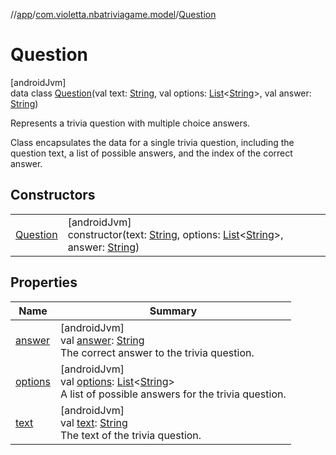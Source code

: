 //[app](../../../index.md)/[com.violetta.nbatriviagame.model](../index.md)/[Question](index.md)

# Question

[androidJvm]\
data class [Question](index.md)(val text: [String](https://kotlinlang.org/api/latest/jvm/stdlib/kotlin/-string/index.html), val options: [List](https://kotlinlang.org/api/latest/jvm/stdlib/kotlin.collections/-list/index.html)&lt;[String](https://kotlinlang.org/api/latest/jvm/stdlib/kotlin/-string/index.html)&gt;, val answer: [String](https://kotlinlang.org/api/latest/jvm/stdlib/kotlin/-string/index.html))

Represents a trivia question with multiple choice answers.

Class encapsulates the data for a single trivia question, including the question text, a list of possible answers, and the index of the correct answer.

## Constructors

| | |
|---|---|
| [Question](-question.md) | [androidJvm]<br>constructor(text: [String](https://kotlinlang.org/api/latest/jvm/stdlib/kotlin/-string/index.html), options: [List](https://kotlinlang.org/api/latest/jvm/stdlib/kotlin.collections/-list/index.html)&lt;[String](https://kotlinlang.org/api/latest/jvm/stdlib/kotlin/-string/index.html)&gt;, answer: [String](https://kotlinlang.org/api/latest/jvm/stdlib/kotlin/-string/index.html)) |

## Properties

| Name | Summary |
|---|---|
| [answer](answer.md) | [androidJvm]<br>val [answer](answer.md): [String](https://kotlinlang.org/api/latest/jvm/stdlib/kotlin/-string/index.html)<br>The correct answer to the trivia question. |
| [options](options.md) | [androidJvm]<br>val [options](options.md): [List](https://kotlinlang.org/api/latest/jvm/stdlib/kotlin.collections/-list/index.html)&lt;[String](https://kotlinlang.org/api/latest/jvm/stdlib/kotlin/-string/index.html)&gt;<br>A list of possible answers for the trivia question. |
| [text](text.md) | [androidJvm]<br>val [text](text.md): [String](https://kotlinlang.org/api/latest/jvm/stdlib/kotlin/-string/index.html)<br>The text of the trivia question. |
